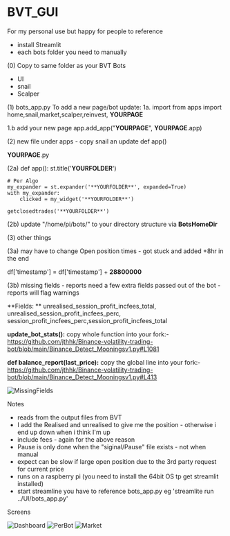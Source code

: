 # BVT_GUI

For my personal use but happy for people to reference 

* install Streamlit
* each bots folder you need to manually  

(0) Copy to same folder as your BVT Bots 


- UI
- snail
- Scalper


(1) bots_app.py 
To add a new page/bot update:
1a. import 
from apps import home,snail,market,scalper,reinvest, **YOURPAGE**

1.b add your new page
app.add_app("**YOURPAGE**", **YOURPAGE**.app)

(2) new file under apps - copy snail an update def app()

**YOURPAGE**.py

(2a) def app():
    st.title('**YOURFOLDER**')

    # Per Algo
    my_expander = st.expander('**YOURFOLDER**', expanded=True)
    with my_expander:
        clicked = my_widget('**YOURFOLDER**')

    getclosedtrades('**YOURFOLDER**')


(2b) update "/home/pi/bots/" to your directory structure via **BotsHomeDir**

(3) other things

(3a) may have to change Open position times - got stuck and added +8hr in the end 

df['timestamp'] = df['timestamp'] + **28800000**

(3b) missing fields - reports need a few extra fields passed out of the bot - reports will flag warnings

**Fields: **
unrealised_session_profit_incfees_total, unrealised_session_profit_incfees_perc, session_profit_incfees_perc,session_profit_incfees_total

**update_bot_stats():**
copy whole function into your fork:- 
https://github.com/jthhk/Binance-volatility-trading-bot/blob/main/Binance_Detect_Mooningsv1.py#L1081

**def balance_report(last_price):**
copy the global line into your fork:-
https://github.com/jthhk/Binance-volatility-trading-bot/blob/main/Binance_Detect_Mooningsv1.py#L413

![MissingFields](https://user-images.githubusercontent.com/31700188/147178420-abb9fb65-26a1-45b7-b9bc-b824a61c3676.PNG)

Notes

* reads from the output files from BVT
* I add the Realised and unrealised to give me the position - otherwise i end up down when i think I'm up
* include fees - again for the above reason
* Pause is only done when the "siginal/Pause" file exists - not when manual
* expect can be slow if large open position due to the 3rd party request for current price 
* runs on a raspberry pi (you need to install the 64bit OS tp get streamlit installed)
* start streamline you have to reference bots_app.py eg 'streamlite run ../UI/bots_app.py' 

Screens

![Dashboard](https://user-images.githubusercontent.com/31700188/147178401-85af0387-2625-466d-af3f-684f0f5dba74.PNG)
![PerBot](https://user-images.githubusercontent.com/31700188/147178412-c9b735a7-4508-4294-8a55-568f65cd9fbf.PNG)
![Market](https://user-images.githubusercontent.com/31700188/147178435-d762ce9e-3472-4364-8f21-63c3b649e0b1.PNG)
